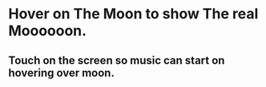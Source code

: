 # Hover on The Moon to show The real Moooooon.

## Touch on the screen so music can start on hovering over moon.
